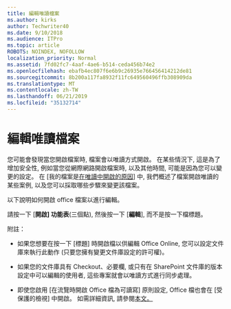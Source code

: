 ```yaml
---
title: 編輯唯讀檔案
ms.author: kirks
author: Techwriter40
ms.date: 9/10/2018
ms.audience: ITPro
ms.topic: article
ROBOTS: NOINDEX, NOFOLLOW
localization_priority: Normal
ms.assetid: 7fd02fc7-4aaf-4ae6-b514-ceda456b74e2
ms.openlocfilehash: ebafb4ec807f6e6b9c26935e766456414212de81
ms.sourcegitcommit: 8b200a117fa8932f11fc649560496ffb308909da
ms.translationtype: MT
ms.contentlocale: zh-TW
ms.lasthandoff: 06/21/2019
ms.locfileid: "35132714"
---
```

# <a name="edit-a-read-only-file"></a>編輯唯讀檔案

您可能會發現當您開啟檔案時, 檔案會以唯讀方式開啟。 在某些情況下, 這是為了增加安全性, 例如當您從網際網路開啟檔案時, 以及其他時間, 可能是因為您可以變更的設定。 在 [我的檔案是[在唯讀中開啟的原因](https://support.office.com/article/Why-did-my-file-open-read-only-3ab4b792-da50-4b38-8628-14c64e1f1d15)] 中, 我們概述了檔案開啟唯讀的某些案例, 以及您可以採取哪些步驟來變更該檔案。

以下說明如何開啟 office 檔案以進行編輯。

請按一下 [**開啟] 功能表**(三個點), 然後按一下 [**編輯**], 而不是按一下檔標題。

附註：

- 如果您想要在按一下 [標題] 時開啟檔以供編輯 Office Online, 您可以設定文件庫來執行此動作 (只要您擁有變更文件庫設定的許可權)。

- 如果您的文件庫具有 Checkout、必要欄, 或只有在 SharePoint 文件庫的版本設定中可以編輯的使用者, 這些專案就會以唯讀方式進行同步處理。

- 即使您啟用 [在流覽時開啟 Office 檔為可讀寫] 原則設定, Office 檔也會在 [受保護的檢視] 中開啟。 如需詳細資訊, 請參閱[本文。](https://support.microsoft.com/help/983047/an-office-document-opens-in-protected-view-even-though-you-enable-the)

